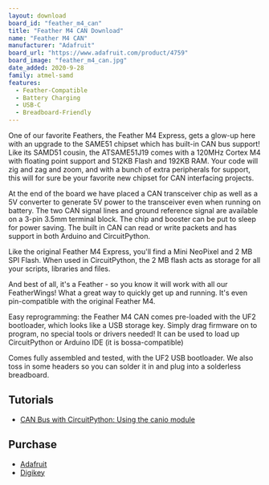 ```yaml
---
layout: download
board_id: "feather_m4_can"
title: "Feather M4 CAN Download"
name: "Feather M4 CAN"
manufacturer: "Adafruit"
board_url: "https://www.adafruit.com/product/4759"
board_image: "feather_m4_can.jpg"
date_added: 2020-9-28
family: atmel-samd
features:
  - Feather-Compatible
  - Battery Charging
  - USB-C
  - Breadboard-Friendly
---
```

 
One of our favorite Feathers, the Feather M4 Express, gets a glow-up here with an upgrade to the SAME51 chipset which has built-in CAN bus support! Like its SAMD51 cousin, the ATSAME51J19 comes with a 120MHz Cortex M4 with floating point support and 512KB Flash and 192KB RAM. Your code will zig and zag and zoom, and with a bunch of extra peripherals for support, this will for sure be your favorite new chipset for CAN interfacing projects.

At the end of the board we have placed a CAN transceiver chip as well as a 5V converter to generate 5V power to the transceiver even when running on battery. The two CAN signal lines and ground reference signal are available on a 3-pin 3.5mm terminal block. The chip and booster can be put to sleep for power saving. The built in CAN can read or write packets and has support in both Arduino and CircuitPython.

Like the original Feather M4 Express, you'll find a Mini NeoPixel and 2 MB SPI Flash. When used in CircuitPython, the 2 MB flash acts as storage for all your scripts, libraries and files.

And best of all, it's a Feather - so you know it will work with all our FeatherWings! What a great way to quickly get up and running. It's even pin-compatible with the original Feather M4.

Easy reprogramming: the Feather M4 CAN comes pre-loaded with the UF2 bootloader, which looks like a USB storage key. Simply drag firmware on to program, no special tools or drivers needed! It can be used to load up CircuitPython or Arduino IDE (it is bossa-compatible)

Comes fully assembled and tested, with the UF2 USB bootloader. We also toss in some headers so you can solder it in and plug into a solderless breadboard.

## Tutorials
* [CAN Bus with CircuitPython: Using the canio module](https://learn.adafruit.com/using-canio-circuitpython)

## Purchase
* [Adafruit](https://www.adafruit.com/product/4759)
* [Digikey](https://www.adafruit.com/product/4759)
